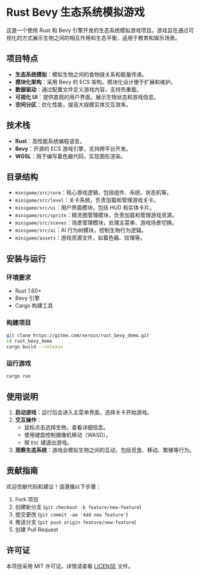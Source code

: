 # Rust Bevy 生态系统模拟游戏

这是一个使用 Rust 和 Bevy 引擎开发的生态系统模拟游戏项目。游戏旨在通过可视化的方式展示生物之间的相互作用和生态平衡，适用于教育和娱乐场景。

## 项目特点

- **生态系统模拟**：模拟生物之间的食物链关系和能量传递。
- **模块化架构**：采用 Bevy 的 ECS 架构，模块化设计便于扩展和维护。
- **数据驱动**：通过配置文件定义游戏内容，支持热重载。
- **可视化 UI**：提供直观的用户界面，展示生物状态和游戏信息。
- **空间分区**：优化性能，提高大规模实体交互效率。

## 技术栈

- **Rust**：高性能系统编程语言。
- **Bevy**：开源的 ECS 游戏引擎，支持跨平台开发。
- **WGSL**：用于编写着色器代码，实现图形渲染。

## 目录结构

- `minigame/src/core`：核心游戏逻辑，包括组件、系统、状态机等。
- `minigame/src/level`：关卡系统，负责加载和管理游戏关卡。
- `minigame/src/ui`：用户界面模块，包括 HUD 和实体卡片。
- `minigame/src/sprite`：精灵图管理模块，负责加载和管理游戏资源。
- `minigame/src/scenes`：场景管理模块，处理主菜单、游戏场景切换。
- `minigame/src/ai`：AI 行为树模块，控制生物行为逻辑。
- `minigame/assets`：游戏资源文件，如着色器、纹理等。

## 安装与运行

### 环境要求

- Rust 1.60+
- Bevy 引擎
- Cargo 构建工具

### 构建项目

```bash
git clone https://gitee.com/xeroin/rust_bevy_demo.git
cd rust_bevy_demo
cargo build --release
```

### 运行游戏

```bash
cargo run
```

## 使用说明

1. **启动游戏**：运行后会进入主菜单界面，选择关卡开始游戏。
2. **交互操作**：
   - 鼠标点击选择生物，查看详细信息。
   - 使用键盘控制摄像机移动（WASD）。
   - 按 `ESC` 键退出游戏。
3. **观察生态系统**：游戏会模拟生物之间的互动，包括觅食、移动、繁殖等行为。

## 贡献指南

欢迎贡献代码和建议！请遵循以下步骤：

1. Fork 项目
2. 创建新分支 (`git checkout -b feature/new-feature`)
3. 提交更改 (`git commit -am 'Add new feature'`)
4. 推送分支 (`git push origin feature/new-feature`)
5. 创建 Pull Request

## 许可证

本项目采用 MIT 许可证。详情请查看 [LICENSE](LICENSE) 文件。